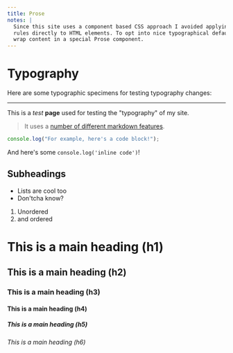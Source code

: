 ```yaml
---
title: Prose
notes: |
  Since this site uses a component based CSS approach I avoided applying CSS
  rules directly to HTML elements. To opt into nice typographical defaults I
  wrap content in a special Prose component.
---
```


<div class="container container--tall">
  <div class="container__inner prose">

# Typography

Here are some typographic specimens for testing typography changes:

---

This is a _test_ **page** used for testing the "typography" of my site.

> It uses a [number of different markdown features](http://google.com).

```js
console.log("For example, here's a code block!");
```

And here's some `console.log('inline code')`!

## Subheadings

- Lists are cool too
- Don'tcha know?

1. Unordered
2. and ordered

# This is a main heading (h1)

## This is a main heading (h2)

### This is a main heading (h3)

#### This is a main heading (h4)

##### This is a main heading (h5)

###### This is a main heading (h6)

  </div>
</div>
